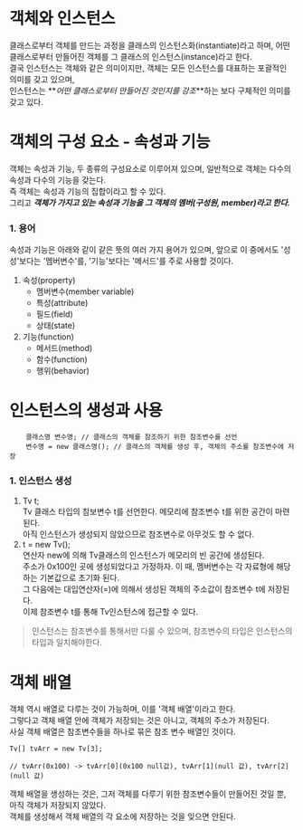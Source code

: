 # 객체와 인스턴스

클래스로부터 객체를 만드는 과정을 클래스의 인스턴스화(instantiate)라고 하며, 어떤 클래스로부터 만들어진 객체를 그 클래스의 인스턴스(instance)라고 한다.  
결국 인스턴스는 객체와 같은 의미이지만, 객체는 모든 인스턴스를 대표하는 포괄적인 의미를 갖고 있으며,  
인스턴스는 **_어떤 클래스로부터 만들어진 것인지를 강조_**하는 보다 구체적인 의미를 갖고 있다.

# 객체의 구성 요소 - 속성과 기능

객체는 속성과 기능, 두 종류의 구성요소로 이루어져 있으며, 일반적으로 객체는 다수의 속성과 다수의 기능을 갖는다.  
즉 객체는 속성과 기능의 집합이라고 할 수 있다.  
그리고 **_객체가 가지고 있는 속성과 기능을 그 객체의 멤버(구성원, member)라고 한다._**

### 1. 용어

속성과 기능은 아래와 같이 같은 뜻의 여러 가지 용어가 있으며, 앞으로 이 중에서도 '성성'보다는 '멤버변수'를, '기능'보다는 '메서드'를 주로 사용할 것이다.

1. 속성(property)
   - 멤버변수(member variable)
   - 특성(attribute)
   - 필드(field)
   - 상태(state)
2. 기능(function)
   - 메서드(method)
   - 함수(function)
   - 행위(behavior)

# 인스턴스의 생성과 사용

```
    클래스명 변수명; // 클래스의 객체를 참조하기 위한 참조변수를 선언
    변수명 = new 클래스명(); // 클래스의 객체를 생성 후, 객체의 주소를 참조변수에 저장
```

### 1. 인스턴스 생성

1. Tv t;  
   Tv 클래스 타입의 참보변수 t를 선언한다. 메모리에 참조변수 t를 위한 공간이 마련된다.  
   아직 인스턴스가 생성되지 않았으므로 참조변수로 아무것도 할 수 없다.
2. t = new Tv();  
   연산자 new에 의해 Tv클래스의 인스턴스가 메모리의 빈 공간에 생성된다.  
   주소가 0x100인 곳에 생성되었다고 가정하자. 이 때, 멤버변수는 각 자료형에 해당하는 기본값으로 초기화 된다.  
   그 다음에는 대입연산자(=)에 의해서 생성된 객체의 주소값이 참조변수 t에 저장된다.  
   이제 참조변수 t를 통해 Tv인스턴스에 접근할 수 있다.

> 인스턴스는 참조변수를 통해서만 다룰 수 있으며, 참조변수의 타입은 인스턴스의 타입과 일치해야한다.

# 객체 배열

객체 역시 배열로 다루는 것이 가능하며, 이를 '객체 배열'이라고 한다.  
그렇다고 객체 배열 안에 객체가 저장되는 것은 아니고, 객체의 주소가 저장된다.  
사실 객체 배열은 참조변수들을 하나로 묶은 참조 변수 배열인 것이다.

```
Tv[] tvArr = new Tv[3];

// tvArr(0x100) -> tvArr[0](0x100 null값), tvArr[1](null 값), tvArr[2](null 값)
```

객체 배열을 생성하는 것은, 그저 객체를 다루기 위한 참조변수들이 만들어진 것일 뿐, 아직 객체가 저장되지 않았다.  
객체를 생성해서 객체 배열의 각 요소에 저장하는 것을 잊으면 안된다.
